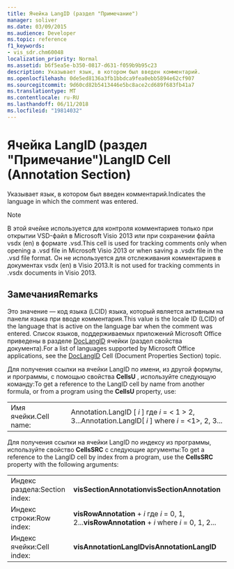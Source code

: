```yaml
---
title: Ячейка LangID (раздел "Примечание")
manager: soliver
ms.date: 03/09/2015
ms.audience: Developer
ms.topic: reference
f1_keywords:
- vis_sdr.chm60048
localization_priority: Normal
ms.assetid: b6f5ea5e-b350-0817-d631-f059b9b95c23
description: Указывает язык, в котором был введен комментарий.
ms.openlocfilehash: 0de5ed8136a3fb1bbdca9fea0ebb5894e62cf907
ms.sourcegitcommit: 9d60cd82b5413446e5bc8ace2cd689f683fb41a7
ms.translationtype: MT
ms.contentlocale: ru-RU
ms.lasthandoff: 06/11/2018
ms.locfileid: "19814032"
---
```

# <a name="langid-cell-annotation-section"></a><span data-ttu-id="010c8-103">Ячейка LangID (раздел "Примечание")</span><span class="sxs-lookup"><span data-stu-id="010c8-103">LangID Cell (Annotation Section)</span></span>

<span data-ttu-id="010c8-104">Указывает язык, в котором был введен комментарий.</span><span class="sxs-lookup"><span data-stu-id="010c8-104">Indicates the language in which the comment was entered.</span></span>
  
> [!NOTE]
> <span data-ttu-id="010c8-105">В этой ячейке используется для контроля комментариев только при открытии VSD-файл в Microsoft Visio 2013 или при сохранении файла vsdx (en) в формате .vsd.</span><span class="sxs-lookup"><span data-stu-id="010c8-105">This cell is used for tracking comments only when opening a .vsd file in Microsoft Visio 2013 or when saving a .vsdx file in the .vsd file format.</span></span> <span data-ttu-id="010c8-106">Он не используется для отслеживания комментариев в документах vsdx (en) в Visio 2013.</span><span class="sxs-lookup"><span data-stu-id="010c8-106">It is not used for tracking comments in .vsdx documents in Visio 2013.</span></span> 
  
## <a name="remarks"></a><span data-ttu-id="010c8-107">Замечания</span><span class="sxs-lookup"><span data-stu-id="010c8-107">Remarks</span></span>

<span data-ttu-id="010c8-108">Это значение — код языка (LCID) языка, который является активным на панели языка при вводе комментария.</span><span class="sxs-lookup"><span data-stu-id="010c8-108">This value is the locale ID (LCID) of the language that is active on the language bar when the comment was entered.</span></span> <span data-ttu-id="010c8-109">Список языков, поддерживаемых приложений Microsoft Office приведены в разделе [DocLangID](doclangid-cell-document-properties-section.md) ячейки (раздел свойства документа).</span><span class="sxs-lookup"><span data-stu-id="010c8-109">For a list of languages supported by Microsoft Office applications, see the [DocLangID](doclangid-cell-document-properties-section.md) Cell (Document Properties Section) topic.</span></span> 
  
<span data-ttu-id="010c8-110">Для получения ссылки на ячейки LangID по имени, из другой формулы, и программы, с помощью свойства **CellsU** , используйте следующую команду:</span><span class="sxs-lookup"><span data-stu-id="010c8-110">To get a reference to the LangID cell by name from another formula, or from a program using the **CellsU** property, use:</span></span> 
  
|||
|:-----|:-----|
| <span data-ttu-id="010c8-111">Имя ячейки.</span><span class="sxs-lookup"><span data-stu-id="010c8-111">Cell name:</span></span>  <br/> | <span data-ttu-id="010c8-112">Annotation.LangID [ *i* ] где *i* = < 1 > 2, 3...</span><span class="sxs-lookup"><span data-stu-id="010c8-112">Annotation.LangID[  *i*  ]            where  *i*  = <1>, 2, 3...</span></span>  <br/> |
   
<span data-ttu-id="010c8-113">Для получения ссылки на ячейки LangID по индексу из программы, используйте свойство **CellsSRC** с следующие аргументы:</span><span class="sxs-lookup"><span data-stu-id="010c8-113">To get a reference to the LangID cell by index from a program, use the **CellsSRC** property with the following arguments:</span></span> 
  
|||
|:-----|:-----|
| <span data-ttu-id="010c8-114">Индекс раздела:</span><span class="sxs-lookup"><span data-stu-id="010c8-114">Section index:</span></span>  <br/> |<span data-ttu-id="010c8-115">**visSectionAnnotation**</span><span class="sxs-lookup"><span data-stu-id="010c8-115">**visSectionAnnotation**</span></span> <br/> |
| <span data-ttu-id="010c8-116">Индекс строки:</span><span class="sxs-lookup"><span data-stu-id="010c8-116">Row index:</span></span>  <br/> |<span data-ttu-id="010c8-117">**visRowAnnotation** +  *i* где *i* = 0, 1, 2...</span><span class="sxs-lookup"><span data-stu-id="010c8-117">**visRowAnnotation** +  *i*            where  *i*  = 0, 1, 2...</span></span>  <br/> |
| <span data-ttu-id="010c8-118">Индекс ячейки:</span><span class="sxs-lookup"><span data-stu-id="010c8-118">Cell index:</span></span>  <br/> |<span data-ttu-id="010c8-119">**visAnnotationLangID**</span><span class="sxs-lookup"><span data-stu-id="010c8-119">**visAnnotationLangID**</span></span> <br/> |
   

